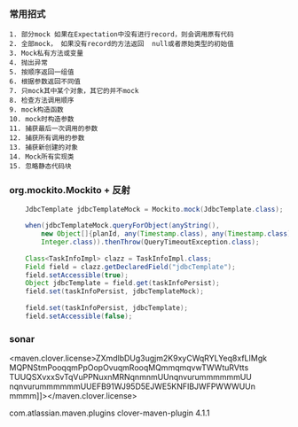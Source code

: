 ### 常用招式  
    1. 部分mock 如果在Expectation中没有进行record，则会调用原有代码
    2. 全部mock， 如果没有record的方法返回  null或者原始类型的初始值
    3. Mock私有方法或变量  
    4. 抛出异常  
    5. 按顺序返回一组值
    6. 根据参数返回不同值
    7. 只mock其中某个对象，其它的并不mock
    8. 检查方法调用顺序
    9. mock构造函数
    10. mock时构造参数
    11. 捕获最后一次调用的参数
    12. 捕获所有调用的参数
    13. 捕获新创建的对象
    14. Mock所有实现类
    15. 忽略静态代码块

### org.mockito.Mockito + 反射
```java
    JdbcTemplate jdbcTemplateMock = Mockito.mock(JdbcTemplate.class);
    
    when(jdbcTemplateMock.queryForObject(anyString(),
        new Object[]{planId, any(Timestamp.class), any(Timestamp.class)},
        Integer.class)).thenThrow(QueryTimeoutException.class);
    
    Class<TaskInfoImpl> clazz = TaskInfoImpl.class;
    Field field = clazz.getDeclaredField("jdbcTemplate");
    field.setAccessible(true);
    Object jdbcTemplate = field.get(taskInfoPersist);
    field.set(taskInfoPersist, jdbcTemplateMock);
    
    field.set(taskInfoPersist, jdbcTemplate);
    field.setAccessible(false);
```
      

 
### sonar

<maven.clover.license><![CDATA[RMRQoxHhkDgCUJahonvDlLNEMNUjlaWOihPkJPntDLIOle
 mi2KkuptG>ZXmdlbDUg3ugjm2K9xyCWqRYLYeq8xfLIMgk
 MQPNStmPooqqmPpOopOvuqmRooqMQmmqmqvwTWWtuRVtts
 TUUQSXvxxSvTqVuPPNuxnMRNqnmnmUUnqnvurummmmmmUU
 nqnvurummmmmmUUEFB91WJ95D5EJWE5KNFIBJWFPWWWUUn
 mmmm]]></maven.clover.license>

<plugin>
 <groupId>com.atlassian.maven.plugins</groupId>
 <artifactId>clover-maven-plugin</artifactId>
<version>4.1.1</version>
 </plugin>
 
 
 
